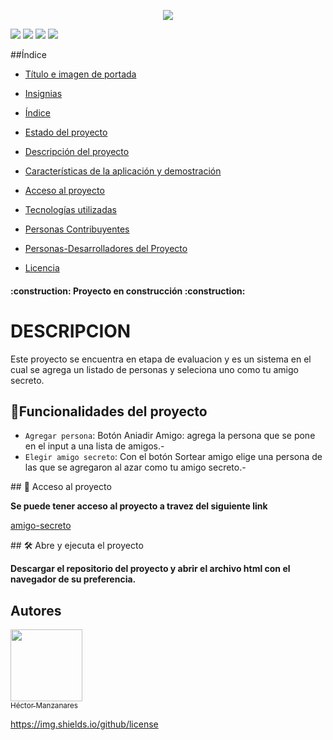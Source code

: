 <p align="center">
   <img src="https://github.com/user-attachments/assets/b78f4de7-84a5-430e-8b07-be19b2e6fa97">
</p>
<p align="left">
   <img src="https://img.shields.io/badge/STATUS-EN%20DESAROLLO-green">
   <img src="https://img.shields.io/badge/JAVASCRIPT-%20Javascript-yellow">
   <img src="https://img.shields.io/badge/CSS-%20css-blue">
   <img src="https://img.shields.io/badge/HTML-%20html-red">
</p>

##Índice

* [Título e imagen de portada](#Título-e-imagen-de-portada)

* [Insignias](#insignias)

* [Índice](#índice)

* [Estado del proyecto](#Estado-del-proyecto)

* [Descripción del proyecto](#descripción-del-proyecto)

* [Características de la aplicación y demostración](#Características-de-la-aplicación-y-demostración)

* [Acceso al proyecto](#acceso-proyecto)

* [Tecnologías utilizadas](#tecnologías-utilizadas)

* [Personas Contribuyentes](#personas-contribuyentes)

* [Personas-Desarrolladores del Proyecto](#personas-desarrolladores)

* [Licencia](#licencia)

<h4 align="left">
:construction: Proyecto en construcción :construction:
</h4>

<H1>DESCRIPCION</H1>
<p align="left">
   Este proyecto se encuentra en etapa de evaluacion y es un sistema en el cual se agrega un listado de personas y seleciona uno como tu amigo secreto.
</p>

## :hammer:Funcionalidades del proyecto

- `Agregar persona`: Botón Aniadir Amigo: agrega la persona que se pone en el input a una lista de amigos.-
- `Elegir amigo secreto`: Con el botón Sortear amigo elige una persona de las que se agregaron al azar como tu amigo secreto.-

\## 📁 Acceso al proyecto

**Se puede tener acceso al proyecto a travez del siguiente link**

<a href="https://github.com/manzanaresgh/amigo-secreto/">amigo-secreto</a>

\## 🛠️ Abre y ejecuta el proyecto

**Descargar el repositorio del proyecto y abrir el archivo html con el navegador de su preferencia.**


## Autores

[<img src="https://github.com/user-attachments/assets/758e4d03-1bf5-452e-9b29-2518c9e6cec8" width=115><br><sub>Héctor Manzanares</sub>](https://github.com/manzanaresgh)

https://img.shields.io/github/license


